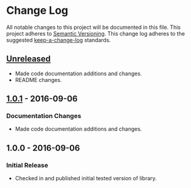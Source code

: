 # Change Log
All notable changes to this project will be documented in this file.
This project adheres to [Semantic Versioning](http://semver.org/).
This change log adheres to the suggested [keep-a-change-log](https://github.com/olivierlacan/keep-a-changelog) standards.

## [Unreleased]
- Made code documentation additions and changes.
- README changes.

## [1.0.1] - 2016-09-06
### Documentation Changes
- Made code documentation additions and changes.

## 1.0.0 - 2016-09-06
### Initial Release
- Checked in and published initial tested version of library.

[Unreleased]: https://github.com/sean915213/SGYSwiftJSON/compare/1.0.1...HEAD
[1.0.1]: https://github.com/sean915213/SGYSwiftJSON/compare/1.0.0...1.0.1
